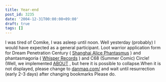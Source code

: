 ```yaml
---
title: Year-end
post_id: 3235
date: '2004-12-31T00:00:00+09:00'
draft: true
tags: []
---
```


I was tired of Comike, I was asleep until noon. Well yesterday (probably) I would have expected as a general participant. Loot warrior application form for Dream Penetration Century ( [Shanghai Alice Phantasmus](http://www16.big.or.jp/%7Ezun/) ) and phantasmagoria ( [Whisper Records](http://www11.plala.or.jp/whispers/) ) and C68 (Summer Comic) Circle! (Well, we implemented [ABOUT](https://danmaq.com/category/about) , but here it is possible to collapse.When it is not displayed, please change to [danmaq.com/](https://danmaq.com/) and wait until resurrection (early 2-3 days) after changing bookmarks Please do.

